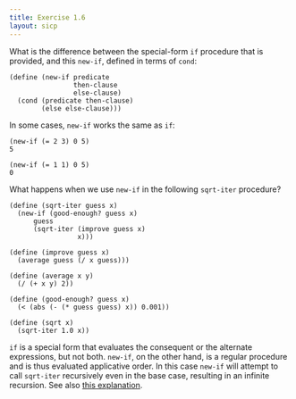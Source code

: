 ```yaml
---
title: Exercise 1.6
layout: sicp
---
```


What is the difference between the special-form `if` procedure that is provided, and this `new-if`, defined in terms of `cond`:

```racket
(define (new-if predicate
                then-clause
                else-clause)
  (cond (predicate then-clause)
        (else else-clause)))
```

In some cases, `new-if` works the same as `if`:

```racket
(new-if (= 2 3) 0 5)
5

(new-if (= 1 1) 0 5)
0
```

What happens when we use `new-if` in the following `sqrt-iter` procedure?

```racket
(define (sqrt-iter guess x)
  (new-if (good-enough? guess x)
      guess
      (sqrt-iter (improve guess x)
                 x)))

(define (improve guess x)
  (average guess (/ x guess)))

(define (average x y)
  (/ (+ x y) 2))

(define (good-enough? guess x)
  (< (abs (- (* guess guess) x)) 0.001))

(define (sqrt x)
  (sqrt-iter 1.0 x))
```

`if` is a special form that evaluates the consequent or the alternate expressions, but not both. `new-if`, on the other hand, is a regular procedure and is thus evaluated applicative order. In this case `new-if` will attempt to call `sqrt-iter` recursively even in the base case, resulting in an infinite recursion. See also [this explanation](http://community.schemewiki.org/?sicp-ex-1.6).
